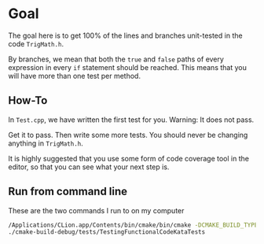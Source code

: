 # Goal

The goal here is to get 100% of the lines and branches unit-tested in the code `TrigMath.h`.

By branches, we mean that both the `true` and `false` paths of every expression in every `if` statement should be reached. This means that you will have more than one test per method. 

## How-To

In `Test.cpp`, we have written the first test for you. Warning: It does not pass.

Get it to pass. Then write some more tests. You should never be changing anything in `TrigMath.h`. 

It is highly suggested that you use some form of code coverage tool in the editor, so that you can see what your next step is.

## Run from command line

These are the two commands I run to on my computer
``` bash
/Applications/CLion.app/Contents/bin/cmake/bin/cmake -DCMAKE_BUILD_TYPE=Debug -G "CodeBlocks - Unix Makefiles" /Users/llewellyn/Github/TestingFunctionalCodeKata.cpp
./cmake-build-debug/tests/TestingFunctionalCodeKataTests
```